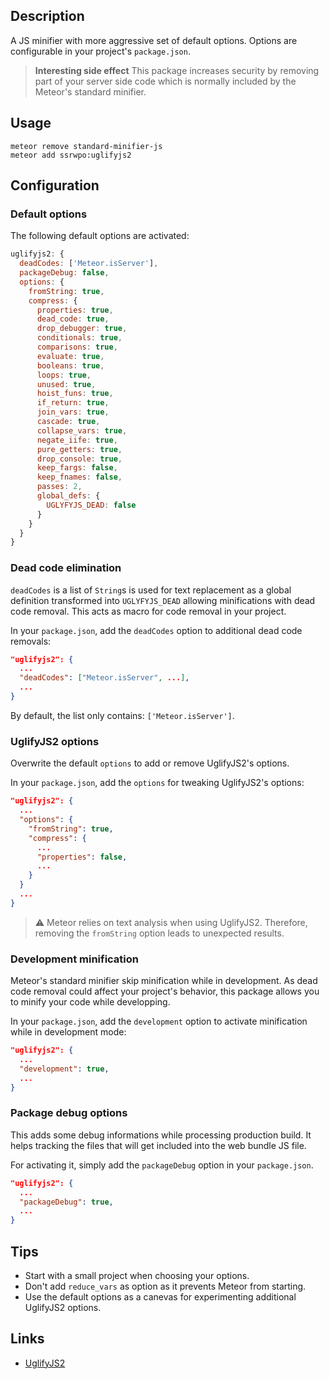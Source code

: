 ## Description
A JS minifier with more aggressive set of default options. Options are configurable
in your project's `package.json`.

> **Interesting side effect** This package increases security by removing part of
your server side code which is normally included by the Meteor's standard minifier.

## Usage
```
meteor remove standard-minifier-js
meteor add ssrwpo:uglifyjs2
```

## Configuration
### Default options
The following default options are activated:
```js
uglifyjs2: {
  deadCodes: ['Meteor.isServer'],
  packageDebug: false,
  options: {
    fromString: true,
    compress: {
      properties: true,
      dead_code: true,
      drop_debugger: true,
      conditionals: true,
      comparisons: true,
      evaluate: true,
      booleans: true,
      loops: true,
      unused: true,
      hoist_funs: true,
      if_return: true,
      join_vars: true,
      cascade: true,
      collapse_vars: true,
      negate_iife: true,
      pure_getters: true,
      drop_console: true,
      keep_fargs: false,
      keep_fnames: false,
      passes: 2,
      global_defs: {
        UGLYFYJS_DEAD: false
      }
    }
  }
}
```

### Dead code elimination
`deadCodes` is a list of `String`s is used for text replacement as a global definition
transformed into `UGLYFYJS_DEAD` allowing minifications with dead code removal.
This acts as macro for code removal in your project.

In your `package.json`, add the `deadCodes` option to additional dead code removals:
```json
"uglifyjs2": {
  ...
  "deadCodes": ["Meteor.isServer", ...],
  ...
}
```

By default, the list only contains: `['Meteor.isServer']`.

### UglifyJS2 options
Overwrite the default `options` to add or remove UglifyJS2's options.

In your `package.json`, add the `options` for tweaking UglifyJS2's options:
```json
"uglifyjs2": {
  ...
  "options": {
    "fromString": true,
    "compress": {
      ...
      "properties": false,
      ...
    }
  }
  ...
}
```

> :warning: Meteor relies on text analysis when using UglifyJS2. Therefore,
  removing the `fromString` option leads to unexpected results.

### Development minification
Meteor's standard minifier skip minification while in development. As dead code
removal could affect your project's behavior, this package allows you to minify
your code while developping.

In your `package.json`, add the `development` option to activate minification
while in development mode:
```json
"uglifyjs2": {
  ...
  "development": true,
  ...
}
```

### Package debug options
This adds some debug informations while processing production build. It helps
tracking the files that will get included into the web bundle JS file.

For activating it, simply add the `packageDebug` option in your `package.json`.
```json
"uglifyjs2": {
  ...
  "packageDebug": true,
  ...
}
```

## Tips
* Start with a small project when choosing your options.
* Don't add `reduce_vars` as option as it prevents Meteor from starting.
* Use the default options as a canevas for experimenting additional UglifyJS2 options.

## Links
* [UglifyJS2](https://github.com/mishoo/UglifyJS2)
